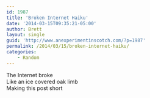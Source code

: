 ```yaml
---
id: 1987
title: 'Broken Internet Haiku'
date: '2014-03-15T09:35:21-05:00'
author: Brett
layout: single
guid: 'http://www.anexperimentinscotch.com/?p=1987'
permalink: /2014/03/15/broken-internet-haiku/
categories:
    - Random
---
```


The Internet broke  
Like an ice covered oak limb  
Making this post short